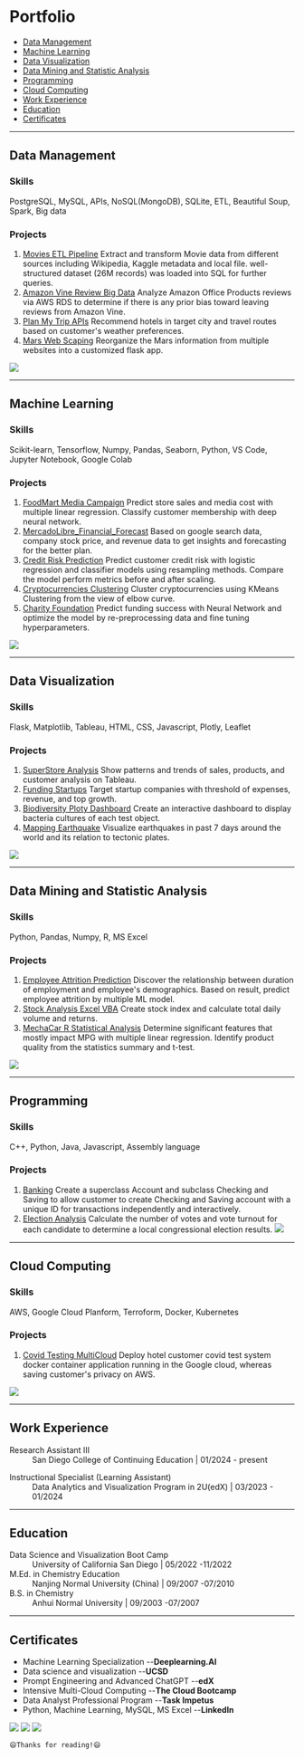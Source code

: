 # Portfolio
- [Data Management](#data-management)
- [Machine Learning](#machine-learning)
- [Data Visualization](#data-visualization)
- [Data Mining and Statistic Analysis](#data-mining-and-statistic-analysis)
- [Programming](#programming)
- [Cloud Computing](#cloud-computing)  
- [Work Experience](#work-experience)
- [Education](#education)
- [Certificates](#certificates)

---
## Data Management
> 
### Skills
PostgreSQL, MySQL, APIs, NoSQL(MongoDB), SQLite, ETL, Beautiful Soup, Spark, Big data
### Projects
1. [Movies ETL Pipeline](https://github.com/CelineWW/Movies-ETL) Extract and transform Movie data from different sources including Wikipedia, Kaggle metadata and local file. well-structured dataset (26M records) was loaded into SQL for further queries.
2. [Amazon Vine Review Big Data](https://github.com/CelineWW/Amazon_Vine_Bias_Pyspark) Analyze Amazon Office Products reviews via AWS RDS to determine if there is any prior bias toward leaving reviews from Amazon Vine.
3. [Plan My Trip APIs](https://github.com/CelineWW/Plan_My_Trip_APIs) Recommend hotels in target city and travel routes based on customer's weather preferences.
4. [Mars Web Scaping](https://github.com/CelineWW/Mars_Web_Scrapping) Reorganize the Mars information from multiple websites into a customized flask app.

[<img src="images/extract_transform_load(wiki_file, kaggle_file, ratings_file).PNG"/>](https://github.com/CelineWW/Movies_ETL)

---
## Machine Learning
>
### Skills
Scikit-learn, Tensorflow, Numpy, Pandas, Seaborn, Python, VS Code, Jupyter Notebook, Google Colab
### Projects
1. [FoodMart Media Campaign](https://github.com/CelineWW/FoodMart_Media_Campaign) Predict store sales and media cost with multiple linear regression. Classify customer membership with deep neural network.
2. [MercadoLibre_Financial_Forecast](https://github.com/CelineWW/MercadoLibre_Financial_Forecast) Based on google search data, company stock price, and revenue data to get insights and forecasting for the better plan. 
3. [Credit Risk Prediction](https://github.com/CelineWW/Credit_Risk_Prediction) Predict customer credit risk with logistic regression and classifier models using resampling methods. Compare the model perform metrics before and after scaling.
4. [Cryptocurrencies Clustering](https://github.com/CelineWW/Cryptocurrencies_Clustering) Cluster cryptocurrencies using KMeans Clustering from the view of elbow curve.
5. [Charity Foundation](https://github.com/CelineWW/Neural_Network_Charity_Analysis) Predict funding success with Neural Network and optimize the model by re-preprocessing data and fine tuning hyperparameters.

[<img src="images/FoodMart on Heroku.png"/>](https://celineww.github.io/FoodMart_Media_Campaign/)


---
## Data Visualization 
> 
### Skills
Flask, Matplotlib, Tableau, HTML, CSS, Javascript, Plotly, Leaflet
### Projects
1. [SuperStore Analysis](https://public.tableau.com/app/profile/celine7593/viz/SuperStore_16767861451250/SuperStoreStory) Show patterns and trends of sales, products, and customer analysis on Tableau.
2. [Funding Startups](https://public.tableau.com/app/profile/celine7593/viz/FundingStartups/FundingStartupsStory) Target startup companies with threshold of expenses, revenue, and top growth.  
3. [Biodiversity Ploty Dashboard](https://github.com/CelineWW/Biodiversity_Plotly_Dashboard) Create an interactive dashboard to display bacteria cultures of each test object.
4. [Mapping Earthquake](https://github.com/CelineWW/Mapping_Earthquakes) Visualize earthquakes in past 7 days around the world and its relation to tectonic plates.

[<img src="images/AmazingMart Sales Analysis Tableau.png"/>](https://public.tableau.com/views/AmazingMartSalesAnalysis_16770489812220/Dashboard?:language=en-US&:display_count=n&:origin=viz_share_link) 

---
## Data Mining and Statistic Analysis 
> 
### Skills
Python, Pandas, Numpy, R, MS Excel
### Projects
1. [Employee Attrition Prediction](https://github.com/CelineWW/Employee_Attrition_Prediction) Discover the relationship between duration of employment and employee's demographics. Based on result, predict employee attrition by multiple ML model. 
2. [Stock Analysis Excel VBA](https://github.com/CelineWW/Stock_Analysis_Excel_VBA) Create stock index and calculate total daily volume and returns.
3. [MechaCar R Statistical Analysis](https://github.com/CelineWW/MechaCar_Statistical_Analysis) Determine significant features that mostly impact MPG with multiple linear regression. Identify product quality from the statistics summary and t-test.

[<img src="images/hist1.png"/>](https://github.com/CelineWW/Employee_Attrition_Prediction) 

---
## Programming
> 
### Skills
C++, Python, Java, Javascript, Assembly language
### Projects
1. [Banking](https://github.com/CelineWW/Banking_in_CPP) Create a superclass Account and subclass Checking and Saving to allow customer to create Checking and Saving account with a unique ID for transactions independently and interactively.
2. [Election Analysis](https://github.com/CelineWW/PyPoll_Election_Python) Calculate the number of votes and vote turnout for each candidate to determine a local congressional election results.
[<img src="images/list_of_employees.png"/>](https://github.com/CelineWW/List_of_Employees)

---
## Cloud Computing
> 
### Skills
AWS, Google Cloud Planform, Terroform, Docker, Kubernetes
### Projects
1. [Covid Testing MultiCloud](/pdf/MultiCloud_computing.pdf) Deploy hotel customer covid test system docker container application running in the Google cloud, whereas saving customer's privacy on AWS.

[<img src="images/Covid MultiCloud System.png"/>](https://github.com/CelineWW/Covid_Testing_Cloud_Data)


---
## Work Experience 
<dl>
<dt>Research Assistant III </dt>
<dd>San Diego College of Continuing Education | 01/2024 - present</dd>
</dl>
<dl>
<dt>Instructional Specialist (Learning Assistant)</dt>
<dd>Data Analytics and Visualization Program in 2U(edX) | 03/2023 - 01/2024</dd>
</dl>
  
---
## Education

<!-- | Degree             | Major                                            | Institution                         | Period           |
|:-------------------|:-------------------------------------------------|:------------------------------------|:-----------------|
| Boot Camp          | Data Science and Visualization                   | University of California San Diego  | 05/2022 -11/2022 |
| Master of Education| Curriculum and Teaching Methodology (Chemistry)  | Nanjing Normal University(China)    | 09/2007 -07/2010 |
| Bachelor of Science| Chemistry                                        | Anhui Normal University(China)      | 09/2003 -07/2007 |  -->

<dl>
<dt>Data Science and Visualization Boot Camp</dt>
<dd>University of California San Diego | 05/2022 -11/2022</dd>
<dt>M.Ed. in Chemistry Education</dt>
<dd>Nanjing Normal University (China) | 09/2007 -07/2010</dd>
<dt>B.S. in Chemistry</dt>
<dd>Anhui Normal University | 09/2003 -07/2007</dd>
</dl>

---
## Certificates
  - Machine Learning Specialization --**Deeplearning.AI**
  - Data science and visualization --**UCSD**           
  - Prompt Engineering and Advanced ChatGPT --**edX**
  - Intensive Multi-Cloud Computing --**The Cloud Bootcamp**
  - Data Analyst Professional Program  --**Task Impetus**
  - Python, Machine Learning, MySQL, MS Excel --**LinkedIn**


<p>
<a href="mailto: wzhj.ce@gmail.com">
<img src="https://img.shields.io/badge/Gmail%20-%D14836.svg?style=for-the-badge&logo=Gmail&logoColor=white"/></a>
<a href="https://www.linkedin.com/in/cewrs/">
<img src="https://img.shields.io/badge/linkedin%20-%230077B5.svg?&style=for-the-badge&logo=linkedin&logoColor=white"/></a>
<a href="https://github.com/CelineWW">
<img src="https://img.shields.io/badge/github%20-%23121011.svg?&style=for-the-badge&logo=github&logoColor=white"/></a> 
</p>


```
😄Thanks for reading!😄
```




